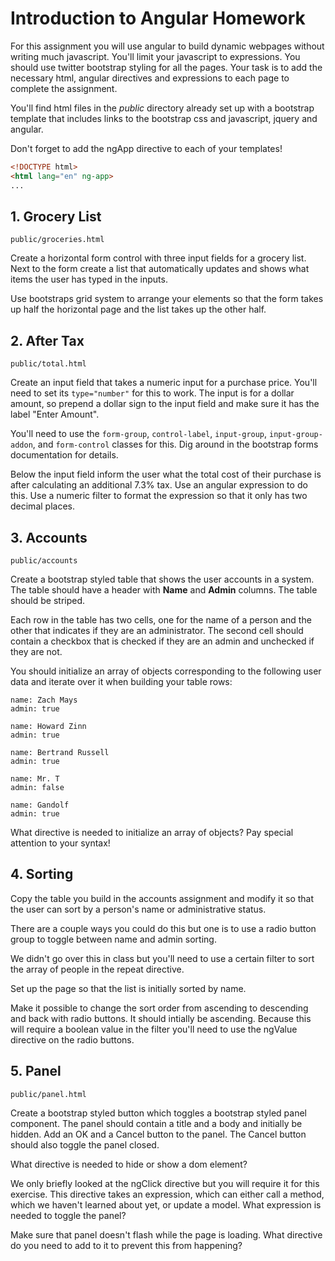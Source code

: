 Introduction to Angular Homework
=====

For this assignment you will use angular to build dynamic webpages without writing much javascript. You'll limit your javascript to expressions. You should use twitter bootstrap styling for all the pages. Your task is to add the necessary html, angular directives and expressions to each page to complete the assignment.

You'll find html files in the *public* directory already set up with a bootstrap template that includes links to the bootstrap css and javascript, jquery and angular.

Don't forget to add the ngApp directive to each of your templates!

```html
<!DOCTYPE html>
<html lang="en" ng-app>
...
```

## 1. Grocery List

```
public/groceries.html
```

Create a horizontal form control with three input fields for a grocery list. Next to the form create a list that automatically updates and shows what items the user has typed in the inputs.

Use bootstraps grid system to arrange your elements so that the form takes up half the horizontal page and the list takes up the other half.

## 2. After Tax

```
public/total.html
```

Create an input field that takes a numeric input for a purchase price. You'll need to set its `type="number"` for this to work. The input is for a dollar amount, so prepend a dollar sign to the input field and make sure it has the label "Enter Amount".

You'll need to use the `form-group`, `control-label`, `input-group`, `input-group-addon`, and `form-control` classes for this. Dig around in the bootstrap forms documentation for details.

Below the input field inform the user what the total cost of their purchase is after calculating an additional 7.3% tax. Use an angular expression to do this. Use a numeric filter to format the expression so that it only has two decimal places.

## 3. Accounts

```
public/accounts
```

Create a bootstrap styled table that shows the user accounts in a system. The table should have a header with **Name** and **Admin** columns. The table should be striped.

Each row in the table has two cells, one for the name of a person and the other that indicates if they are an administrator. The second cell should contain a checkbox that is checked if they are an admin and unchecked if they are not.

You should initialize an array of objects corresponding to the following user data and iterate over it when building your table rows:

```
name: Zach Mays
admin: true

name: Howard Zinn
admin: true

name: Bertrand Russell
admin: true

name: Mr. T
admin: false

name: Gandolf
admin: true
```

What directive is needed to initialize an array of objects? Pay special attention to your syntax!

## 4. Sorting

Copy the table you build in the accounts assignment and modify it so that the user can sort by a person's name or administrative status.

There are a couple ways you could do this but one is to use a radio button group to toggle between name and admin sorting.

We didn't go over this in class but you'll need to use a certain filter to sort the array of people in the repeat directive.

Set up the page so that the list is initially sorted by name.

Make it possible to change the sort order from ascending to descending and back with radio buttons. It should intially be ascending. Because this will require a boolean value in the filter you'll need to use the ngValue directive on the radio buttons.

## 5. Panel

```
public/panel.html
```

Create a bootstrap styled button which toggles a bootstrap styled panel component. The panel should contain a title and a body and initially be hidden. Add an OK and a Cancel button to the panel. The Cancel button should also toggle the panel closed.

What directive is needed to hide or show a dom element?

We only briefly looked at the ngClick directive but you will require it for this exercise. This directive takes an expression, which can either call a method, which we haven't learned about yet, or update a model. What expression is needed to toggle the panel?

Make sure that panel doesn't flash while the page is loading. What directive do you need to add to it to prevent this from happening?

